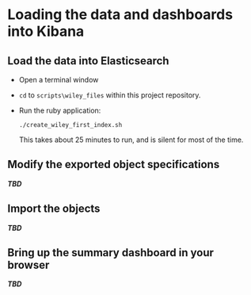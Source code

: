 # Loading the data and dashboards into Kibana

## Load the data into Elasticsearch

* Open a terminal window
* `cd` to `scripts\wiley_files` within this project repository.
* Run the ruby application:

	```
	./create_wiley_first_index.sh
	```
	This takes about 25 minutes to run, and is silent for most of the time.

## Modify the exported object specifications

__*TBD*__

## Import the objects

__*TBD*__

## Bring up the summary dashboard in your browser

__*TBD*__



